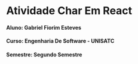 <img href="https://www1.satc.edu.br/portais/alunos/assets/img/logo_satc_1.svg"></img>
<h1>Atividade Char Em React</h1>
<h4>Aluno: Gabriel Fiorim Esteves</h4>
<h4>Curso: Engenharia De Software - UNISATC</h4>
<h4>Semestre: Segundo Semestre</h4>

